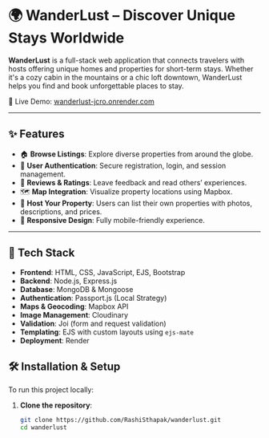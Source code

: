 # 🌍 WanderLust – Discover Unique Stays Worldwide

**WanderLust** is a full-stack web application that connects travelers with hosts offering unique homes and properties for short-term stays.
               Whether it's a cozy cabin in the mountains or a chic loft downtown, WanderLust helps you find and book unforgettable places to stay.

🔗 Live Demo: [wanderlust-jcro.onrender.com](https://wanderlust-jcro.onrender.com/listings)

---

## ✨ Features

- 🏠 **Browse Listings**: Explore diverse properties from around the globe.
- 🔐 **User Authentication**: Secure registration, login, and session management.
- 💬 **Reviews & Ratings**: Leave feedback and read others’ experiences.
- 🗺️ **Map Integration**: Visualize property locations using Mapbox.
- 💼 **Host Your Property**: Users can list their own properties with photos, descriptions, and prices.
- 📱 **Responsive Design**: Fully mobile-friendly experience.

---

## 🚀 Tech Stack

- **Frontend**: HTML, CSS, JavaScript, EJS, Bootstrap
- **Backend**: Node.js, Express.js
- **Database**: MongoDB & Mongoose
- **Authentication**: Passport.js (Local Strategy)
- **Maps & Geocoding**: Mapbox API
- **Image Management**: Cloudinary
- **Validation**: Joi (form and request validation)
- **Templating**: EJS with custom layouts using `ejs-mate`
- **Deployment**: Render

## 🛠️ Installation & Setup

To run this project locally:

1. **Clone the repository**:

   ```bash
   git clone https://github.com/RashiSthapak/wanderlust.git
   cd wanderlust

